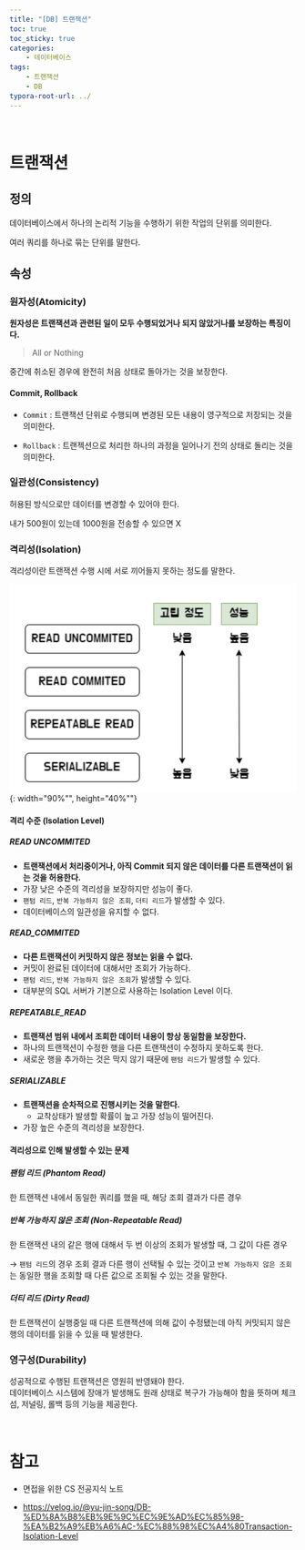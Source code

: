 ```yaml
---
title: "[DB] 트랜잭션"
toc: true
toc_sticky: true
categories: 
    - 데이터베이스
tags:
    - 트랜잭션
    - DB
typora-root-url: ../
---
```


<br>

# 트랜잭션

## 정의
데이터베이스에서 하나의 논리적 기능을 수행하기 위한 작업의 단위를 의미한다.  

여러 쿼리를 하나로 묶는 단위를 말한다.

## 속성

### 원자성(Atomicity)  

**원자성은 트랜잭션과 관련된 일이 모두 수행되었거나 되지 않았거나를 보장하는 특징이다.**  
> All or Nothing  

중간에 취소된 경우에 완전히 처음 상태로 돌아가는 것을 보장한다.

#### Commit, Rollback

- `Commit` : 트랜잭션 단위로 수행되며 변경된 모든 내용이 영구적으로 저장되는 것을 의미한다.  

- `Rollback` : 트랜젝션으로 처리한 하나의 과정을 일어나기 전의 상태로 돌리는 것을 의미한다.

### 일관성(Consistency)

허용된 방식으로만 데이터를 변경할 수 있어야 한다.  

내가 500원이 있는데 1000원을 전송할 수 있으면 X

### 격리성(Isolation)

격리성이란 트랜잭션 수행 시에 서로 끼어들지 못하는 정도를 말한다.

![img1](/assets/images/47_1.png){: width="90%"", height="40%""} <br>

#### 격리 수준 (Isolation Level)

##### READ UNCOMMITED

- **트랜잭션에서 처리중이거나, 아직 Commit 되지 않은 데이터를 다른 트랜잭션이 읽는 것을 허용한다.**
- 가장 낮은 수준의 격리성을 보장하지만 성능이 좋다.
- `팬텀 리드`, `반복 가능하지 않은 조회`, `더티 리드`가 발생할 수 있다.
- 데이터베이스의 일관성을 유지할 수 없다.

##### READ_COMMITED

- **다른 트랜잭션이 커밋하지 않은 정보는 읽을 수 없다.**
- 커밋이 완료된 데이터에 대해서만 조회가 가능하다.
- `팬텀 리드`, `반복 가능하지 않은 조회`가 발생할 수 있다.
- 대부분의 SQL 서버가 기본으로 사용하는 Isolation Level 이다.

##### REPEATABLE_READ

- **트랜잭션 범위 내에서 조회한 데이터 내용이 항상 동일함을 보장한다.**
- 하나의 트랜잭션이 수정한 행을 다른 트랜잭션이 수정하지 못하도록 한다.
- 새로운 행을 추가하는 것은 막지 않기 때문에 `팬텀 리드`가 발생할 수 있다.

##### SERIALIZABLE

- **트랜잭션을 순차적으로 진행시키는 것을 말한다.**
    - 교착상태가 발생할 확률이 높고 가장 성능이 떨어진다.
- 가장 높은 수준의 격리성을 보장한다.

#### 격리성으로 인해 발생할 수 있는 문제

##### 팬텀 리드 (Phantom Read)

한 트랜잭션 내에서 동일한 쿼리를 했을 때, 해당 조회 결과가 다른 경우

##### 반복 가능하지 않은 조회 (Non-Repeatable Read)

한 트랜잭션 내의 같은 행에 대해서 두 번 이상의 조회가 발생할 때, 그 값이 다른 경우

→ `팬텀 리드`의 경우 조회 결과 다른 행이 선택될 수 있는 것이고 `반복 가능하지 않은 조회`는 동일한 행을 조회할 때 다른 값으로 조회될 수 있는 것을 말한다.

##### 더티 리드 (Dirty Read)

한 트랜잭션이 실행중일 때 다른 트랜잭션에 의해 값이 수정됐는데 아직 커밋되지 않은 행의 데이터를 읽을 수 있을 때 발생한다.

### 영구성(Durability)

성공적으로 수행된 트랜잭션은 영원히 반영돼야 한다.  
데이터베이스 시스템에 장애가 발생해도 원래 상태로 복구가 가능해야 함을 뜻하며 체크섬, 저널링, 롤백 등의 기능을 제공한다.

<br>

# 참고
- 면접을 위한 CS 전공지식 노트  

- https://velog.io/@yu-jin-song/DB-%ED%8A%B8%EB%9E%9C%EC%9E%AD%EC%85%98-%EA%B2%A9%EB%A6%AC-%EC%88%98%EC%A4%80Transaction-Isolation-Level